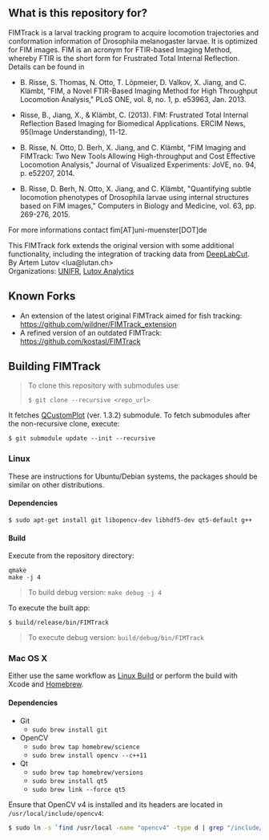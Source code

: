 ## What is this repository for?

FIMTrack is a larval tracking program to acquire locomotion trajectories
and conformation information of Drosophila melanogaster larvae. It is
optimized for FIM images. FIM is an acronym for FTIR-based Imaging Method,
whereby FTIR is the short form for Frustrated Total Internal Reflection.
Details can be found in

- B. Risse, S. Thomas, N. Otto, T. Löpmeier, D. Valkov, X. Jiang, and
  C. Klämbt, "FIM, a Novel FTIR-Based Imaging Method for High
  Throughput Locomotion Analysis," PLoS ONE, vol. 8, no. 1, p. e53963,
  Jan. 2013.

- Risse, B., Jiang, X., & Klämbt, C. (2013). FIM: Frustrated Total
  Internal Reflection Based Imaging for Biomedical Applications.
  ERCIM News, 95(Image Understanding), 11-12.

- B. Risse, N. Otto, D. Berh, X. Jiang, and C. Klämbt, "FIM Imaging
  and FIMTrack: Two New Tools Allowing High-throughput and Cost
  Effective Locomotion Analysis," Journal of Visualized Experiments:
  JoVE, no. 94, p. e52207, 2014.

- B. Risse, D. Berh, N. Otto, X. Jiang, and C. Klämbt, "Quantifying subtle
  locomotion phenotypes of Drosophila larvae using internal structures
  based on FIM images," Computers in Biology and Medicine, vol. 63,
  pp. 269-276, 2015.

For more informations contact fim[AT]uni-muenster[DOT]de

This FIMTrack fork extends the original version with some additional functionality, including the integration of tracking data from [DeepLabCut](https://github.com/DeepLabCut/DeepLabCut).  
By Artem Lutov &lt;&#108;ua&#64;&#108;utan&#46;ch&gt;  
Organizations: [UNIFR](https://www.unifr.ch), [Lutov Analytics](https://lutan.ch/)

## Known Forks

* An extension of the latest original FIMTrack aimed for fish tracking: https://github.com/wildner/FIMTrack_extension
* A refined version of an outdated FIMTrack: https://github.com/kostasl/FIMTrack

## Building FIMTrack

> To clone this repository with submodules use:
> ```
> $ git clone --recursive <repo_url>
> ```

It fetches [QCustomPlot](http://www.qcustomplot.com/) (ver. 1.3.2) submodule. To fetch submodules after the non-recursive clone, execute:
```
$ git submodule update --init --recursive
```

### Linux
These are instructions for Ubuntu/Debian systems, the packages should be similar on other distributions.

#### Dependencies
```
$ sudo apt-get install git libopencv-dev libhdf5-dev qt5-default g++
```

#### Build

Execute from the repository directory:
```
qmake
make -j 4
```
> To build debug version: `make debug -j 4`

To execute the built app:
```
$ build/release/bin/FIMTrack
```
> To execute debug version: `build/debug/bin/FIMTrack`


### Mac OS X
Either use the same workflow as [Linux Build](####Build) or perform the build with Xcode and [Homebrew](http://brew.sh/).

#### Dependencies
* Git
    * `sudo brew install git`
* OpenCV
    * `sudo brew tap homebrew/science`
    * `sudo brew install opencv --c++11`
* Qt
    * `sudo brew tap homebrew/versions`
    * `sudo brew install qt5`
    * `sudo brew link --force qt5`
    
Ensure that OpenCV v4 is installed and its headers are located in `/usr/local/include/opencv4`:
```sh
$ sudo ln -s `find /usr/local -name "opencv4" -type d | grep "/include/"` /usr/local/include/opencv4
```
